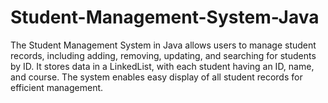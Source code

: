 # Student-Management-System-Java
The Student Management System in Java allows users to manage student records, including adding, removing, updating, and searching for students by ID. It stores data in a LinkedList, with each student having an ID, name, and course. The system enables easy display of all student records for efficient management.
